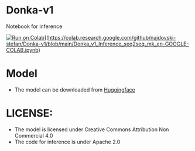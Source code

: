 # Donka-v1
Notebook for inference 


[![Run on Colab](https://colab.research.google.com/assets/colab-badge.svg)](https://colab.research.google.com/assets/colab-badge.svg)](https://colab.research.google.com/github/najdovski-stefan/Donka-v1/blob/main/Donka_v1_Inference_seq2seq_mk_en-GOOGLE-COLAB.ipynb)


# Model

- The model can be downloaded from [Huggingface](https://huggingface.co/stefan-n/Donka-v1)


# LICENSE:

- The model is licensed under Creative Commons Attribution Non Commercial 4.0
- The code for inference is under Apache 2.0
